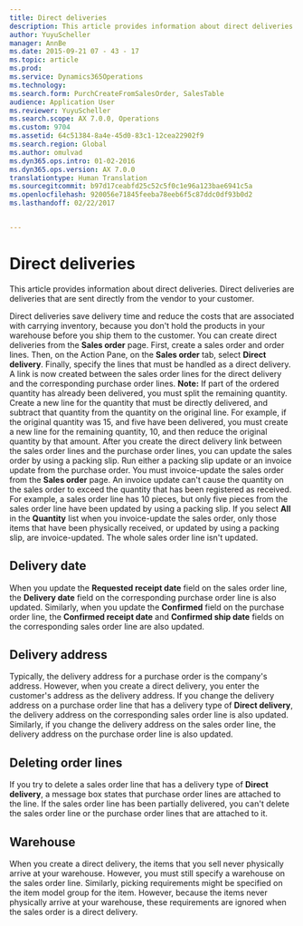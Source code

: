 ```yaml
---
title: Direct deliveries
description: This article provides information about direct deliveries. Direct deliveries are deliveries that are sent directly from the vendor to your customer.
author: YuyuScheller
manager: AnnBe
ms.date: 2015-09-21 07 - 43 - 17
ms.topic: article
ms.prod: 
ms.service: Dynamics365Operations
ms.technology: 
ms.search.form: PurchCreateFromSalesOrder, SalesTable
audience: Application User
ms.reviewer: YuyuScheller
ms.search.scope: AX 7.0.0, Operations
ms.custom: 9704
ms.assetid: 64c51384-8a4e-45d0-83c1-12cea22902f9
ms.search.region: Global
ms.author: omulvad
ms.dyn365.ops.intro: 01-02-2016
ms.dyn365.ops.version: AX 7.0.0
translationtype: Human Translation
ms.sourcegitcommit: b97d17ceabfd25c52c5f0c1e96a123bae6941c5a
ms.openlocfilehash: 920056e71845feeba78eeb6f5c87ddc0df93b0d2
ms.lasthandoff: 02/22/2017


---
```


# <a name="direct-deliveries"></a>Direct deliveries

This article provides information about direct deliveries. Direct deliveries are deliveries that are sent directly from the vendor to your customer.

Direct deliveries save delivery time and reduce the costs that are associated with carrying inventory, because you don't hold the products in your warehouse before you ship them to the customer. You can create direct deliveries from the **Sales order** page. First, create a sales order and order lines. Then, on the Action Pane, on the **Sales order** tab, select **Direct delivery**. Finally, specify the lines that must be handled as a direct delivery. A link is now created between the sales order lines for the direct delivery and the corresponding purchase order lines. **Note:** If part of the ordered quantity has already been delivered, you must split the remaining quantity. Create a new line for the quantity that must be directly delivered, and subtract that quantity from the quantity on the original line. For example, if the original quantity was 15, and five have been delivered, you must create a new line for the remaining quantity, 10, and then reduce the original quantity by that amount. After you create the direct delivery link between the sales order lines and the purchase order lines, you can update the sales order by using a packing slip. Run either a packing slip update or an invoice update from the purchase order. You must invoice-update the sales order from the **Sales order** page. An invoice update can't cause the quantity on the sales order to exceed the quantity that has been registered as received. For example, a sales order line has 10 pieces, but only five pieces from the sales order line have been updated by using a packing slip. If you select **All** in the **Quantity** list when you invoice-update the sales order, only those items that have been physically received, or updated by using a packing slip, are invoice-updated. The whole sales order line isn't updated.

## <a name="delivery-date"></a>Delivery date
When you update the **Requested receipt date** field on the sales order line, the **Delivery date** field on the corresponding purchase order line is also updated. Similarly, when you update the **Confirmed** field on the purchase order line, the **Confirmed receipt date** and **Confirmed ship date** fields on the corresponding sales order line are also updated.

## <a name="delivery-address"></a>Delivery address
Typically, the delivery address for a purchase order is the company's address. However, when you create a direct delivery, you enter the customer's address as the delivery address. If you change the delivery address on a purchase order line that has a delivery type of **Direct delivery**, the delivery address on the corresponding sales order line is also updated. Similarly, if you change the delivery address on the sales order line, the delivery address on the purchase order line is also updated.

## <a name="deleting-order-lines"></a>Deleting order lines
If you try to delete a sales order line that has a delivery type of **Direct delivery**, a message box states that purchase order lines are attached to the line. If the sales order line has been partially delivered, you can't delete the sales order line or the purchase order lines that are attached to it.

## <a name="warehouse"></a>Warehouse
When you create a direct delivery, the items that you sell never physically arrive at your warehouse. However, you must still specify a warehouse on the sales order line. Similarly, picking requirements might be specified on the item model group for the item. However, because the items never physically arrive at your warehouse, these requirements are ignored when the sales order is a direct delivery.


